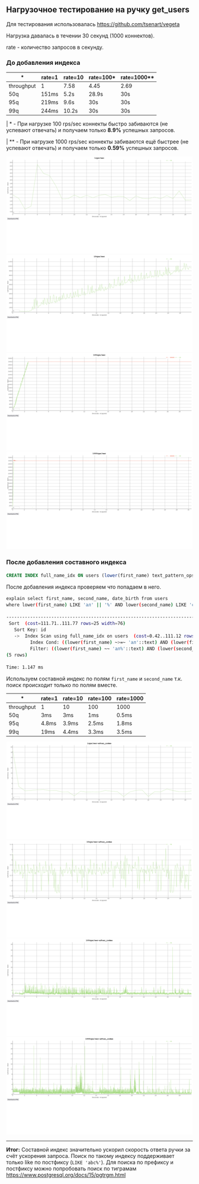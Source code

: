 ## Нагрузочное тестирование на ручку get_users

Для тестирования использовалась https://github.com/tsenart/vegeta  

Нагрузка давалась в течении 30 секунд (1000 коннектов).

rate - количество запросов в секунду.
### До добавления индекса
| *          | rate=1 | rate=10 | rate=100* | rate=1000** |
|------------|--------|---------|-----------|-------------|
| throughput | 1      | 7.58    | 4.45      | 2.69        |
| 50q        | 151ms  | 5.2s    | 28.9s     | 30s         |
| 95q        | 219ms  | 9.6s    | 30s       | 30s         |
| 99q        | 244ms  | 10.2s   | 30s       | 30s         |

| * - При нагрузке 100 rps/sec коннекты быстро забиваются
(не успевают отвечать) и получаем только **8.9%** успешных запросов.

| ** - При нагрузке 1000 rps/sec коннекты забиваются ещё быстрее 
(не успевают отвечать) и получаем только **0.59%** успешных запросов.

![plot](./png/1rps-sec.png)
![plot](./png/10rps-sec.png)
![plot](./png/100rps-sec.png)
![plot](./png/1000rps-sec.png)

### После добавления составного индекса

```sql
CREATE INDEX full_name_idx ON users (lower(first_name) text_pattern_ops, lower(second_name) text_pattern_ops);
```
После добавления индекса проверяем что попадаем в него.
```bash
explain select first_name, second_name, date_birth from users
where lower(first_name) LIKE 'ал' || '%' AND lower(second_name) LIKE 'см'|| '%' order by id;
                                                                                    QUERY PLAN                                                                                     
-----------------------------------------------------------------------------------------------------------------------------------------------------------------------------------
 Sort  (cost=111.71..111.77 rows=25 width=76)
   Sort Key: id
   ->  Index Scan using full_name_idx on users  (cost=0.42..111.12 rows=25 width=76)
         Index Cond: ((lower(first_name) ~>=~ 'ал'::text) AND (lower(first_name) ~<~ 'ам'::text) AND (lower(second_name) ~>=~ 'см'::text) AND (lower(second_name) ~<~ 'сн'::text))
         Filter: ((lower(first_name) ~~ 'ал%'::text) AND (lower(second_name) ~~ 'см%'::text))
(5 rows)

Time: 1.147 ms
```
Используем составной индекс по полям `first_name` и `second_name` т.к. поиск происходит только по полям вместе.

| *          | rate=1 | rate=10 | rate=100 | rate=1000 |
|------------|--------|---------|----------|-----------|
| throughput | 1      | 10      | 100      | 1000      |
| 50q        | 3ms    | 3ms     | 1ms      | 0.5ms     |
| 95q        | 4.8ms  | 3.9ms   | 2.5ms    | 1.8ms     |
| 99q        | 19ms   | 4.4ms   | 3.3ms    | 3.5ms     |

![plot](./png/1rps-sec-ind.png)
![plot](./png/10rps-sec-ind.png)
![plot](./png/100rps-sec-ind.png)
![plot](./png/1000rps-sec-ind.png)

----------
**Итог:** Составной индекс значительно ускорил скорость ответа ручки за счёт ускорения запроса.
Поиск по такому индексу поддерживает только like по постфиксу (`LIKE 'abc%'`). Для поиска по префиксу и постфиксу
можно попробовать поиск по тиграмам https://www.postgresql.org/docs/15/pgtrgm.html
